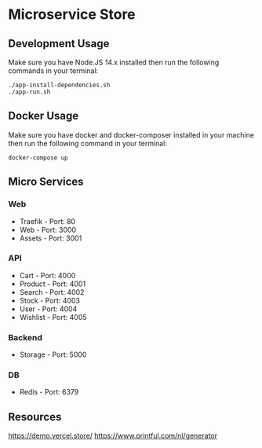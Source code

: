 # Microservice Store

## Development Usage
Make sure you have Node.JS 14.x installed then run the following commands in your terminal:
```
./app-install-dependencies.sh
./app-run.sh
```

## Docker Usage
Make sure you have docker and docker-composer installed in your machine then run the following command in your terminal:
```
docker-compose up
```

## Micro Services
### Web
* Traefik - Port: 80
* Web - Port: 3000
* Assets - Port: 3001

### API
* Cart - Port: 4000
* Product - Port: 4001
* Search - Port: 4002
* Stock - Port: 4003
* User - Port: 4004
* Wishlist - Port: 4005

### Backend
* Storage - Port: 5000

### DB
* Redis - Port: 6379

## Resources
https://demo.vercel.store/
https://www.printful.com/nl/generator

